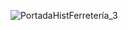 ![PortadaHistFerretería_3](https://github.com/user-attachments/assets/ca5e8144-c1ab-4814-85b9-bbd82b1bc6be)
